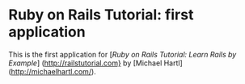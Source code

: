 # Ruby on Rails Tutorial: first application

This is the first application for
[*Ruby on Rails Tutorial: Learn Rails by Example*] (http://railstutorial.com}
by [Michael Hartl] (http://michaelhartl.com/).
